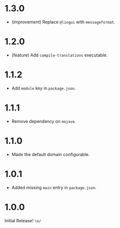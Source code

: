 1.3.0
=====

*   (improvement) Replace `@lingui` with `messageformat`.


1.2.0
=====

*   (feature) Add `compile-translations` executable.


1.1.2
=====

*   Add `module` key in `package.json`.


1.1.1
=====

*   Remove dependency on `mojave`.


1.1.0
=====

*   Made the default domain configurable.


1.0.1
=====

*   Added missing `main` entry in `package.json`.


1.0.0
=====

Initial Release! `\o/`
